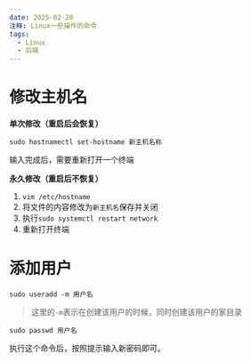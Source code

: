 ```yaml
---
date: 2025-02-20
注释: Linux一些操作的命令
tags:
  - Linux
  - 后端
---
```


# 修改主机名

**单次修改（重启后会恢复）**

`sudo hostnamectl set-hostname 新主机名称`

输入完成后，需要重新打开一个终端

**永久修改（重启后不恢复）**

1. `vim /etc/hostname`
2. 将文件的内容修改为`新主机名`保存并关闭
3. 执行`sudo systemctl restart network`
4. 重新打开终端

# 添加用户

`sudo useradd -m 用户名`

> 这里的`-m`表示在创建该用户的时候，同时创建该用户的家目录

`sudo passwd 用户名`

执行这个命令后，按照提示输入新密码即可。